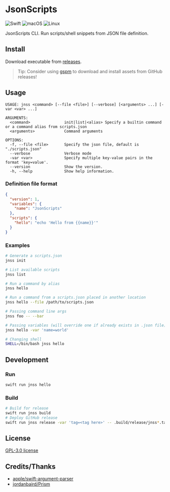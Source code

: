 # JsonScripts

![Swift](https://img.shields.io/badge/swift-F54A2A?style=for-the-badge&logo=swift&logoColor=white)
![macOS](https://img.shields.io/badge/mac%20os-000000?style=for-the-badge&logo=macos&logoColor=F0F0F0)
![Linux](https://img.shields.io/badge/Linux-FCC624?style=for-the-badge&logo=linux&logoColor=black)

JsonScripts CLI.
Run scripts/shell snippets from JSON file definition.

## Install

Download executable from [releases](https://github.com/eduhds/JsonScripts/releases).

> Tip: Consider using [gspm](https://github.com/eduhds/gspm) to download and install assets from GitHub releases!

## Usage

```
USAGE: jnss <command> [--file <file>] [--verbose] [<arguments> ...] [-var <var> ...]

ARGUMENTS:
  <command>               init|list|<alias> Specify a builtin command or a command alias from scripts.json
  <arguments>             Command arguments

OPTIONS:
  -f, --file <file>       Specify the json file, default is "./scripts.json"
  --verbose               Verbose mode
  -var <var>              Specify multiple key-value pairs in the format 'key=value'.
  --version               Show the version.
  -h, --help              Show help information.
```

### Definition file format

```json
{
  "version": 1,
  "variables": {
    "name": "JsonScripts"
  },
  "scripts": {
    "hello": "echo 'Hello from {{name}}'"
  }
}
```

### Examples

```sh
# Generate a scripts.json
jnss init

# List available scripts
jnss list

# Run a command by alias
jnss hello

# Run a command from a scripts.json placed in another location
jnss hello --file /path/to/scripts.json

# Passing command line args
jnss foo -- --bar

# Passing variables (will override one if already exists in .json file)
jnss hello -var 'name=world'

# Changing shell
SHELL=/bin/bash jnss hello
```

## Development

### Run

```sh
swift run jnss hello
```

### Build

```sh
# Build for release
swift run jnss build
# Deploy GitHub release
swift run jnss release -var 'tag=<tag here>' -- .build/release/jnss*.tar.gz
```

## License

[GPL-3.0 license](./LICENSE.txt)

## Credits/Thanks

- [apple/swift-argument-parser](https://github.com/apple/swift-argument-parser)
- [jordanbaird/Prism](https://github.com/jordanbaird/Prism)
